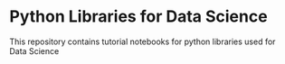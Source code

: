 # Python Libraries for Data Science
This repository contains tutorial notebooks for python libraries used for Data Science
